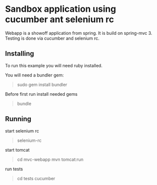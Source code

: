 # Sandbox application using cucumber ant selenium rc

Webapp is a showoff application from spring. It is build on spring-mvc 3.
Testing is done via cucumber and selenium rc.

## Installing

To run this example you will need ruby installed.

You will need a bundler gem: 

> sudo gem install bundler

Before first run install needed gems

> bundle

## Running

start selenium rc

> selenium-rc

start tomcat

> cd mvc-webapp
> mvn tomcat:run

run tests

> cd tests
> cucumber
